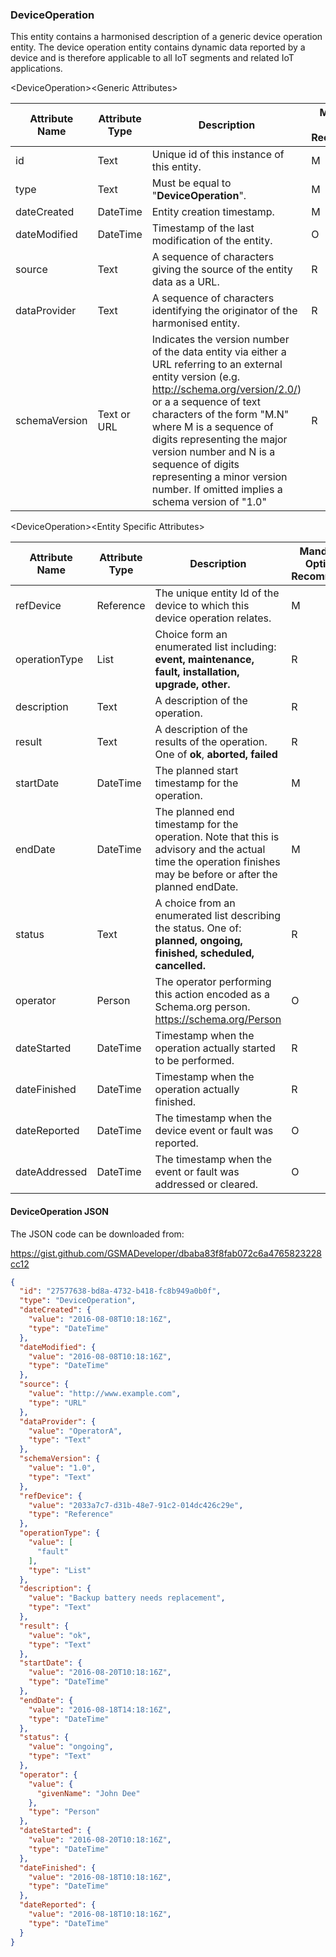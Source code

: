 ### DeviceOperation

This entity contains a harmonised description of a generic device operation
entity. The device operation entity contains dynamic data reported by a device
and is therefore applicable to all IoT segments and related IoT applications.

&lt;DeviceOperation&gt;&lt;Generic Attributes&gt;

| Attribute Name | Attribute Type | Description                                                                                                                                                                                                                                                                                                                                                                               | Mandatory/ Optional/ Recommended | May be Null |
|----------------|----------------|-------------------------------------------------------------------------------------------------------------------------------------------------------------------------------------------------------------------------------------------------------------------------------------------------------------------------------------------------------------------------------------------|----------------------------------|-------------|
| id             | Text           | Unique id of this instance of this entity.                                                                                                                                                                                                                                                                                                                                                | M                                | N           |
| type           | Text           | Must be equal to "**DeviceOperation**".                                                                                                                                                                                                                                                                                                                                                   | M                                | N           |
| dateCreated    | DateTime       | Entity creation timestamp.                                                                                                                                                                                                                                                                                                                                                                | M                                | N           |
| dateModified   | DateTime       | Timestamp of the last modification of the entity.                                                                                                                                                                                                                                                                                                                                         | O                                | Y           |
| source         | Text           | A sequence of characters giving the source of the entity data as a URL.                                                                                                                                                                                                                                                                                                                   | R                                | Y           |
| dataProvider   | Text           | A sequence of characters identifying the originator of the harmonised entity.                                                                                                                                                                                                                                                                                                             | R                                | Y           |
| schemaVersion  | Text or URL    | Indicates the version number of the data entity via either a URL referring to an external entity version (e.g. http://schema.org/version/2.0/) or a a sequence of text characters of the form "M.N" where M is a sequence of digits representing the major version number and N is a sequence of digits representing a minor version number. If omitted implies a schema version of "1.0" | R                                | Y           |

&lt;DeviceOperation&gt;&lt;Entity Specific Attributes&gt;

| Attribute Name | Attribute Type | Description                                                                                                                                                    | Mandatory/ Optional/ Recommended | May be Null |
|----------------|----------------|----------------------------------------------------------------------------------------------------------------------------------------------------------------|----------------------------------|-------------|
| refDevice      | Reference      | The unique entity Id of the device to which this device operation relates.                                                                                     | M                                | N           |
| operationType  | List           | Choice form an enumerated list including: **event, maintenance, fault, installation, upgrade, other.**                                                         | R                                | Y           |
| description    | Text           | A description of the operation.                                                                                                                                | R                                | Y           |
| result         | Text           | A description of the results of the operation. One of **ok**, **aborted, failed**                                                                              | R                                | Y           |
| startDate      | DateTime       | The planned start timestamp for the operation.                                                                                                                 | M                                | N           |
| endDate        | DateTime       | The planned end timestamp for the operation. Note that this is advisory and the actual time the operation finishes may be before or after the planned endDate. | M                                | N           |
| status         | Text           | A choice from an enumerated list describing the status. One of: **planned, ongoing, finished, scheduled, cancelled.**                                          | R                                | Y           |
| operator       | Person         | The operator performing this action encoded as a Schema.org person. <https://schema.org/Person>                                                                | O                                | Y           |
| dateStarted    | DateTime       | Timestamp when the operation actually started to be performed.                                                                                                 | R                                | Y           |
| dateFinished   | DateTime       | Timestamp when the operation actually finished.                                                                                                                | R                                | Y           |
| dateReported   | DateTime       | The timestamp when the device event or fault was reported.                                                                                                     | O                                | Y           |
| dateAddressed  | DateTime       | The timestamp when the event or fault was addressed or cleared.                                                                                                | O                                | Y           |

#### DeviceOperation JSON

The JSON code can be downloaded from:

https://gist.github.com/GSMADeveloper/dbaba83f8fab072c6a4765823228cc12
```json
{
  "id": "27577638-bd8a-4732-b418-fc8b949a0b0f",
  "type": "DeviceOperation",
  "dateCreated": {
    "value": "2016-08-08T10:18:16Z",
    "type": "DateTime"
  },
  "dateModified": {
    "value": "2016-08-08T10:18:16Z",
    "type": "DateTime"
  },
  "source": {
    "value": "http://www.example.com",
    "type": "URL"
  },
  "dataProvider": {
    "value": "OperatorA",
    "type": "Text"
  },
  "schemaVersion": {
    "value": "1.0",
    "type": "Text"
  },
  "refDevice": {
    "value": "2033a7c7-d31b-48e7-91c2-014dc426c29e",
    "type": "Reference"
  },
  "operationType": {
    "value": [
      "fault"
    ],
    "type": "List"
  },
  "description": {
    "value": "Backup battery needs replacement",
    "type": "Text"
  },
  "result": {
    "value": "ok",
    "type": "Text"
  },
  "startDate": {
    "value": "2016-08-20T10:18:16Z",
    "type": "DateTime"
  },
  "endDate": {
    "value": "2016-08-18T14:18:16Z",
    "type": "DateTime"
  },
  "status": {
    "value": "ongoing",
    "type": "Text"
  },
  "operator": {
    "value": {
      "givenName": "John Dee"
    },
    "type": "Person"
  },
  "dateStarted": {
    "value": "2016-08-20T10:18:16Z",
    "type": "DateTime"
  },
  "dateFinished": {
    "value": "2016-08-18T10:18:16Z",
    "type": "DateTime"
  },
  "dateReported": {
    "value": "2016-08-18T10:18:16Z",
    "type": "DateTime"
  }
}
```
